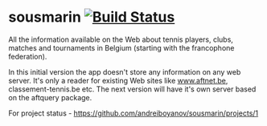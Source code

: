 # sousmarin [![Build Status](https://travis-ci.org/andreiboyanov/sousmarin.svg?branch=master)](https://travis-ci.org/andreiboyanov/sousmarin)

All the information available on the Web about tennis players, clubs, matches and tournaments in
Belgium (starting with the francophone federation).

In this initial version the app doesn't store any information on any web server. It's only a reader for existing
Web sites like www.aftnet.be, classement-tennis.be etc. The next version will have it's own server based on the aftquery package. 

For project status - https://github.com/andreiboyanov/sousmarin/projects/1

